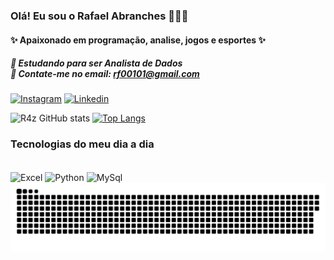 
### Olá! Eu sou o Rafael Abranches  👑🇧🇷
#### ✨ Apaixonado em programação, analise, jogos e esportes ✨
##### 📖 Estudando para ser Analista de Dados <br/> 📨 Contate-me no email: rf00101@gmail.com

[![Instagram](https://img.shields.io/badge/Instagram-E4405F?style=for-the-badge&logo=instagram&logoColor=white)](https://www.instagram.com/r4f4elz/)
[![Linkedin](https://img.shields.io/badge/LinkedIn-0077B5?style=for-the-badge&logo=linkedin&logoColor=white)](https://www.linkedin.com/in/rafael-ferreira-abranches-308514247/)

![R4z GitHub stats](https://github-readme-stats.vercel.app/api?username=DevR4z&show_icons=true&theme=radical)
[![Top Langs](https://github-readme-stats.vercel.app/api/top-langs/?username=DevR4z&layout=donut&icons=true&theme=radical&)](https://github.com/anuraghazra/github-readme-stats)

### Tecnologias do meu dia a dia

<div style="display: inline_block"><br/>
 <img align=center alt="Excel" src="https://img.shields.io/badge/Microsoft_Excel-217346?style=for-the-badge&logo=microsoft-excel&logoColor=white">
 <img align=center alt="Python" src="https://img.shields.io/badge/Python-14354C?style=for-the-badge&logo=python&logoColor=white">
 <img align=center alt="MySql" src="https://img.shields.io/badge/MySQL-00000F?style=for-the-badge&logo=mysql&logoColor=white">
</div>

<picture>
  <source media="(prefers-color-scheme: dark)" srcset="https://raw.githubusercontent.com/DevR4z/DevR4z/output/github-contribution-grid-snake-dark.svg">
  <source media="(prefers-color-scheme: light)" srcset="https://raw.githubusercontent.com/DevR4z/DevR4z/output/github-contribution-grid-snake.svg">
  <img alt="github contribution grid snake animation" src="https://raw.githubusercontent.com/DevR4z/DevR4z/output/github-contribution-grid-snake.svg">
</picture>
